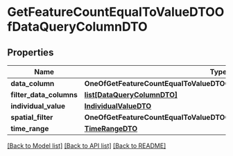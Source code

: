 # GetFeatureCountEqualToValueDTOOfDataQueryColumnDTO

## Properties
Name | Type | Description | Notes
------------ | ------------- | ------------- | -------------
**data_column** | **OneOfGetFeatureCountEqualToValueDTOOfDataQueryColumnDTODataColumn** |  | [optional] 
**filter_data_columns** | [**list[DataQueryColumnDTO]**](DataQueryColumnDTO.md) |  | [optional] 
**individual_value** | [**IndividualValueDTO**](IndividualValueDTO.md) |  | [optional] 
**spatial_filter** | **OneOfGetFeatureCountEqualToValueDTOOfDataQueryColumnDTOSpatialFilter** |  | [optional] 
**time_range** | [**TimeRangeDTO**](TimeRangeDTO.md) |  | [optional] 

[[Back to Model list]](../README.md#documentation-for-models) [[Back to API list]](../README.md#documentation-for-api-endpoints) [[Back to README]](../README.md)

